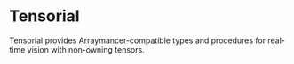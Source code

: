 # Tensorial

Tensorial provides Arraymancer-compatible types and procedures for
real-time vision with non-owning tensors.